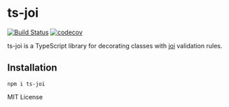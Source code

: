 # ts-joi
[![Build Status](https://travis-ci.org/start-plus/ts-joi.svg?branch=master)](https://travis-ci.org/start-plus/ts-joi)
[![codecov](https://codecov.io/gh/start-plus/ts-joi/branch/master/graph/badge.svg)](https://codecov.io/gh/start-plus/ts-joi)

ts-joi is a TypeScript library for decorating classes with [joi](https://github.com/hapijs/joi) validation rules.  

## Installation

```
npm i ts-joi
```




MIT License